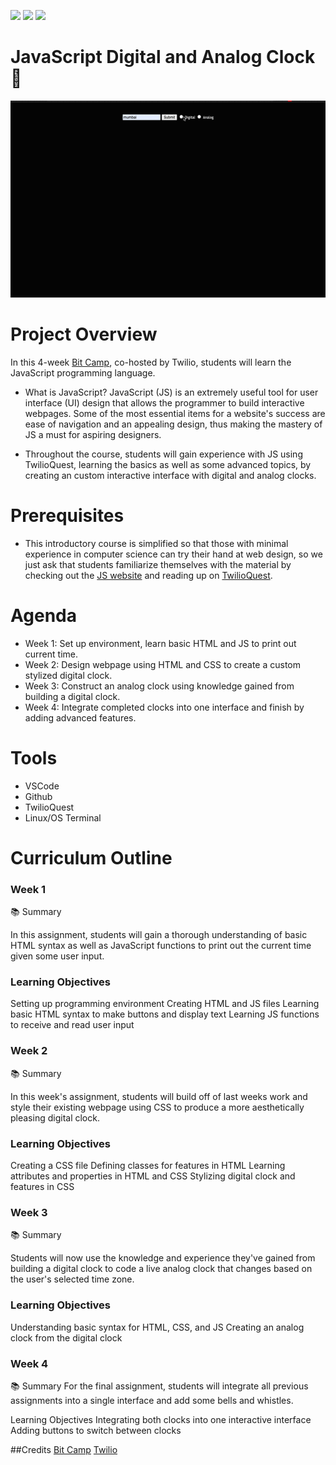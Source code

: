<img src="https://img.shields.io/badge/html-29.2%25-green"> <img src= "https://img.shields.io/badge/css-33.6%25-green"> <img src= "https://img.shields.io/badge/JavaScript-37.2%25-green"> 

# JavaScript Digital and Analog Clock  🚀

![](./clock.gif)

# Project Overview

 In this 4-week [Bit Camp](https://github.com/bitprj/BitCamp/tree/master/Javascript), co-hosted by Twilio, students will learn the JavaScript programming language.

* What is JavaScript? JavaScript (JS) is an extremely useful tool for user interface (UI) design that allows the programmer to build interactive webpages. Some of the most essential items for a website's success are ease of navigation and an appealing design, thus making the mastery of JS a must for aspiring designers.

* Throughout the course, students will gain experience with JS using TwilioQuest, learning the basics as well as some advanced topics, by creating an custom interactive interface with digital and analog clocks.

# Prerequisites

* This introductory course is simplified so that those with minimal experience in computer science can try their hand at web design, so we just ask that students familiarize themselves with the material by checking out the [JS website](https://www.javascript.com/) and reading up on [TwilioQuest](https://www.twilio.com/quest).

# Agenda

* Week 1: Set up environment, learn basic HTML and JS to print out current time.
* Week 2: Design webpage using HTML and CSS to create a custom stylized digital clock.
* Week 3: Construct an analog clock using knowledge gained from building a digital clock.
* Week 4: Integrate completed clocks into one interface and finish by adding advanced features.

# Tools

* VSCode
* Github
* TwilioQuest
* Linux/OS Terminal

# Curriculum Outline

### Week 1

📚 Summary

In this assignment, students will gain a thorough understanding of basic HTML syntax as well as JavaScript functions to print out the current time given some user input.

### Learning Objectives

Setting up programming environment
Creating HTML and JS files
Learning basic HTML syntax to make buttons and display text
Learning JS functions to receive and read user input

### Week 2

📚 Summary

In this week's assignment, students will build off of last weeks work and style their existing webpage using CSS to produce a more aesthetically pleasing digital clock.

### Learning Objectives

Creating a CSS file
Defining classes for features in HTML
Learning attributes and properties in HTML and CSS
Stylizing digital clock and features in CSS

### Week 3

📚 Summary

Students will now use the knowledge and experience they've gained from building a digital clock to code a live analog clock that changes based on the user's selected time zone.

###  Learning Objectives

Understanding basic syntax for HTML, CSS, and JS
Creating an analog clock from the digital clock

### Week 4

📚 Summary
For the final assignment, students will integrate all previous assignments into a single interface and add some bells and whistles.

Learning Objectives
Integrating both clocks into one interactive interface Adding buttons to switch between clocks

##Credits
[Bit Camp](https://github.com/bitprj/BitCamp) [Twilio](https://www.twilio.com/)